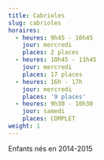 ```yaml
---
title: Cabrioles
slug: cabrioles
horaires:
  - heures: 9h45 - 10h45
    jour: mercredi
    places: 2 places
  - heures: 10h45 - 11h45
    jour: mercredi
    places: 17 places
  - heures: 16h - 17h
    jour: mercredi
    places: '9 places'
  - heures: 9h30 - 10h30
    jour: samedi
    places: COMPLET
weight: 1
---
```

Enfants nés en 2014-2015
